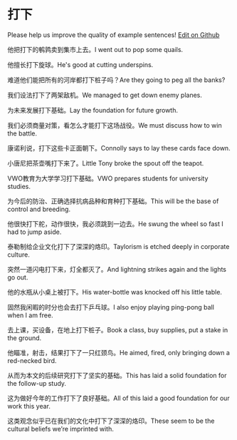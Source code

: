 # 打下

Please help us improve the quality of example sentences! [Edit on Github](https://github.com/jiyushe/jiyu-example-sentence-source/blob/main/chinese/daxia_1.md)

<p><span class="chinese">他把打下的鹌鹑卖到集市上去。</span><span class="english">I went out to pop some quails.</span></p>

<p><span class="chinese">他擅长打下旋球。</span><span class="english">He's good at cutting underspins.</span></p>

<p><span class="chinese">难道他们能把所有的河岸都打下桩子吗？</span><span class="english">Are they going to peg all the banks?</span></p>

<p><span class="chinese">我们设法打下了两架敌机。</span><span class="english">We managed to get down enemy planes.</span></p>

<p><span class="chinese">为未来发展打下基础。</span><span class="english">Lay the foundation for future growth.</span></p>

<p><span class="chinese">我们必须商量对策，看怎么才能打下这场战役。</span><span class="english">We must discuss how to win the battle.</span></p>

<p><span class="chinese">康诺利说，打下这些卡正面朝下。</span><span class="english">Connolly says to lay these cards face down.</span></p>

<p><span class="chinese">小唐尼把茶壶嘴打下来了。</span><span class="english">Little Tony broke the spout off the teapot.</span></p>

<p><span class="chinese">VWO教育为大学学习打下基础。</span><span class="english">VWO prepares students for university studies.</span></p>

<p><span class="chinese">为今后的防治、正确选择抗病品种和育种打下基础。</span><span class="english">This will be the base of control and breeding.</span></p>

<p><span class="chinese">他很快打下舵，动作很快，我必须跳到一边去。</span><span class="english">He swung the wheel so fast I had to jump aside.</span></p>

<p><span class="chinese">泰勒制给企业文化打下了深深的烙印。</span><span class="english">Taylorism is etched deeply in corporate culture.</span></p>

<p><span class="chinese">突然一道闪电打下来，灯全都灭了。</span><span class="english">And lightning strikes again and the lights go out.</span></p>

<p><span class="chinese">他的水瓶从小桌上被打下。</span><span class="english">His water-bottle was knocked off his little table.</span></p>

<p><span class="chinese">固然我闲暇的时分也会去打下乒乓球。</span><span class="english">I also enjoy playing ping-pong ball when I am free.</span></p>

<p><span class="chinese">去上课，买设备，在地上打下桩子。</span><span class="english">Book a class, buy supplies, put a stake in the ground.</span></p>

<p><span class="chinese">他瞄准，射击，结果打下了一只红颈鸟。</span><span class="english">He aimed, fired, only bringing down a red-necked bird.</span></p>

<p><span class="chinese">从而为本文的后续研究打下了坚实的基础。</span><span class="english">This has laid a solid foundation for the follow-up study.</span></p>

<p><span class="chinese">这为做好今年的工作打下了良好基础。</span><span class="english">All of this laid a good foundation for our work this year.</span></p>

<p><span class="chinese">这类观念似乎已在我们的文化中打下了深深的烙印。</span><span class="english">These seem to be the cultural beliefs we’re imprinted with.</span></p>

